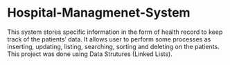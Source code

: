 # Hospital-Managmenet-System
This system stores	specific	information	in	the	form	of	health	record	to	keep	track	of	the	patients’ data. It allows user to perform some processes as inserting, updating, listing, searching, sorting and deleting on the patients. This project was done using Data Strutures (Linked Lists). 
